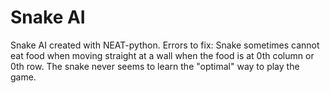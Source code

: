 # Snake AI
 Snake AI created with NEAT-python.
 Errors to fix: 
  Snake sometimes cannot eat food when moving straight at a wall when the food is at 0th column or 0th row.
  The snake never seems to learn the "optimal" way to play the game.
